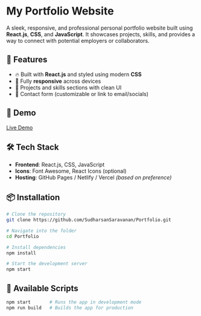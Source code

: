 # My Portfolio Website

A sleek, responsive, and professional personal portfolio website built using **React.js**, **CSS**, and **JavaScript**. It showcases projects, skills, and provides a way to connect with potential employers or collaborators.

## 🚀 Features

- 🔥 Built with **React.js** and styled using modern **CSS**
- 📱 Fully **responsive** across devices
- 🧠 Projects and skills sections with clean UI
- 📨 Contact form (customizable or link to email/socials)

## 📸 Demo

[Live Demo](https://portfolio-sudharsana-saravanan-ss-projects.vercel.app/)  

## 🛠️ Tech Stack

- **Frontend**: React.js, CSS, JavaScript
- **Icons**: Font Awesome, React Icons (optional)
- **Hosting**: GitHub Pages / Netlify / Vercel *(based on preference)*

## 📦 Installation

```bash
# Clone the repository
git clone https://github.com/SudharsanSaravanan/Portfolio.git

# Navigate into the folder
cd Portfolio

# Install dependencies
npm install

# Start the development server
npm start
````

## 🧪 Available Scripts

```bash
npm start       # Runs the app in development mode
npm run build   # Builds the app for production
```